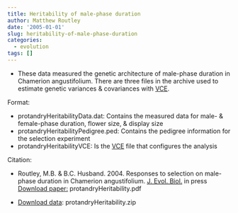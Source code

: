 ```yaml
---
title: Heritability of male-phase duration
author: Matthew Routley
date: '2005-01-01'
slug: heritability-of-male-phase-duration
categories:
  - evolution
tags: []
---
```


<ul>
<li>These data measured the genetic architecture of male-phase duration in <span class="SpeciesName">Chamerion angustifolium</span>. There are three files in the archive used to estimate genetic variances &amp; covariances with <a href="http://www.tzv.fal.de/~eg/">VCE</a>.</li>
</ul>
<p>Format:</p>

<ul>
<li>protandryHeritabilityData.dat: Contains the measured data for male- &amp; female-phase duration, flower size, &amp; display size</li>
<li>protandryHeritabilityPedigree.ped: Contains the pedigree information for the selection experiment</li>
<li>protandryHeritabilityVCE: Is the <a href="http://www.tzv.fal.de/~eg/">VCE</a> file that configures the analysis</li>
</ul>
<p>Citation:</p>

<ul>
<li><p>Routley, M.B. &amp; B.C. Husband. 2004. Responses to selection on male-phase duration in <span class="SpeciesName">Chamerion angustifolium</span>. <a href="http://www.eseb.org/jeb.htm"><abbr title="Journal of Evolutionary Biology">J. Evol. Biol.</abbr></a> in press <a class="documentLink" href="http://s3.amazonaws.com/mroutley_public/protandryHeritability.pdf">Download paper:</a> protandryHeritability.pdf</p></li>
<li><p><a href="http://s3.amazonaws.com/mroutley_public/protandryHeritability.zip">Download data</a>: protandryHeritability.zip</p></li>
</ul>